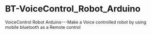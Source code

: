 # BT-VoiceControl_Robot_Arduino
 VoiceControl Robot Arduino---Make a Voice controlled robot by using mobile bluetooth as a Remote control
